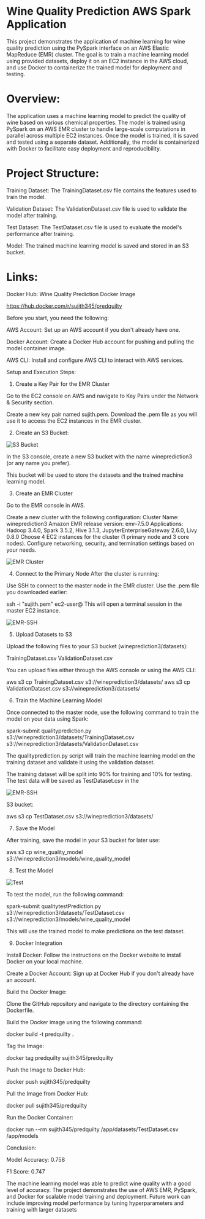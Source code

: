 # Wine Quality Prediction AWS Spark Application

This project demonstrates the application of machine learning for wine quality prediction using the PySpark interface on an AWS Elastic MapReduce (EMR) cluster. The goal is to train a machine learning model using provided datasets, deploy it on an EC2 instance in the AWS cloud, and use Docker to containerize the trained model for deployment and testing.

# Overview:

The application uses a machine learning model to predict the quality of wine based on various chemical properties. The model is trained using PySpark on an AWS EMR cluster to handle large-scale computations in parallel across multiple EC2 instances. Once the model is trained, it is saved and tested using a separate dataset. Additionally, the model is containerized with Docker to facilitate easy deployment and reproducibility.

# Project Structure:

Training Dataset: The TrainingDataset.csv file contains the features used to train the model.

Validation Dataset: The ValidationDataset.csv file is used to validate the model after training.

Test Dataset: The TestDataset.csv file is used to evaluate the model's performance after training.

Model: The trained machine learning model is saved and stored in an S3 bucket.

# Links:

Docker Hub: Wine Quality Prediction Docker Image

https://hub.docker.com/r/sujith345/predquilty

Before you start, you need the following:

AWS Account: Set up an AWS account if you don't already have one.

Docker Account: Create a Docker Hub account for pushing and pulling the model container image.

AWS CLI: Install and configure AWS CLI to interact with AWS services.

Setup and Execution Steps:

1. Create a Key Pair for the EMR Cluster

Go to the EC2 console on AWS and navigate to Key Pairs under the Network & Security section.

Create a new key pair named sujith.pem. Download the .pem file as you will use it to access the EC2 instances in the EMR cluster.

2. Create an S3 Bucket:

![S3 Bucket](Images/S3Bucket.png)

In the S3 console, create a new S3 bucket with the name wineprediction3 (or any name you prefer).

This bucket will be used to store the datasets and the trained machine learning model.

3. Create an EMR Cluster

Go to the EMR console in AWS.

Create a new cluster with the following configuration:
Cluster Name: wineprediction3
Amazon EMR release version: emr-7.5.0
Applications: Hadoop 3.4.0, Spark 3.5.2, Hive 3.1.3, JupyterEnterpriseGateway 2.6.0, Livy 0.8.0
Choose 4 EC2 instances for the cluster (1 primary node and 3 core nodes).
Configure networking, security, and termination settings based on your needs.

![EMR Cluster](Images/EMR.png)



4. Connect to the Primary Node
After the cluster is running:

Use SSH to connect to the master node in the EMR cluster. Use the .pem file you downloaded earlier:

ssh -i "sujith.pem" ec2-user@<Master-Node-IP>
This will open a terminal session in the master EC2 instance.

![EMR-SSH](Images/EMR-SSH.jpeg)

5. Upload Datasets to S3

Upload the following files to your S3 bucket (wineprediction3/datasets):

TrainingDataset.csv
ValidationDataset.csv

You can upload files either through the AWS console or using the AWS CLI:

aws s3 cp TrainingDataset.csv s3://wineprediction3/datasets/
aws s3 cp ValidationDataset.csv s3://wineprediction3/datasets/

6. Train the Machine Learning Model

Once connected to the master node, use the following command to train the model on your data using Spark:


spark-submit qualityprediction.py s3://wineprediction3/datasets/TrainingDataset.csv s3://wineprediction3/datasets/ValidationDataset.csv

The qualityprediction.py script will train the machine learning model on the training dataset and validate it using the validation dataset.

The training dataset will be split into 90% for training and 10% for testing. The test data will be saved as TestDataset.csv in the 

![EMR-SSH](Images/Training.jpeg)

S3 bucket:

aws s3 cp TestDataset.csv s3://wineprediction3/datasets/

7. Save the Model

After training, save the model in your S3 bucket for later use:

aws s3 cp wine_quality_model s3://wineprediction3/models/wine_quality_model

8. Test the Model

![Test](Images/Test.jpeg)

To test the model, run the following command:

spark-submit qualitytestPrediction.py s3://wineprediction3/datasets/TestDataset.csv s3://wineprediction3/models/wine_quality_model

This will use the trained model to make predictions on the test dataset.

9. Docker Integration

Install Docker: Follow the instructions on the Docker website to install Docker on your local machine.

Create a Docker Account: Sign up at Docker Hub if you don't already have an account.

Build the Docker Image:

Clone the GitHub repository and navigate to the directory containing the Dockerfile.

Build the Docker image using the following command:

docker build -t predquilty .

Tag the Image:

docker tag predquilty sujith345/predquilty

Push the Image to Docker Hub:

docker push sujith345/predquilty

Pull the Image from Docker Hub:

docker pull sujith345/predquilty

Run the Docker Container:

docker run --rm sujith345/predquilty /app/datasets/TestDataset.csv /app/models


Conclusion:

Model Accuracy: 0.758

F1 Score: 0.747

The machine learning model was able to predict wine quality with a good level of accuracy. The project demonstrates the use of AWS EMR, PySpark, and Docker for scalable model training and deployment. Future work can include improving model performance by tuning hyperparameters and training with larger datasets